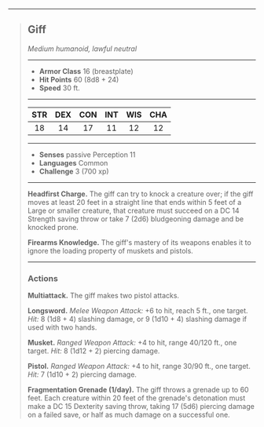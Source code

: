 ***
> ## Giff
> *Medium humanoid, lawful neutral*
> 
> ***
> 
> - **Armor Class** 16 (breastplate)
> - **Hit Points** 60 (8d8 + 24)
> - **Speed** 30 ft.
> 
> ***
> 
> |STR|DEX|CON|INT|WIS|CHA|
> |:---:|:---:|:---:|:---:|:---:|:---:|
> |18|14|17|11|12|12|
> 
> ***
> 
> - **Senses** passive Perception 11
> - **Languages** Common
> - **Challenge** 3 (700 xp)
> 
> ***
> 
> **Headfirst Charge.** The giff can try to knock a creature over; if the giff moves at least 20 feet in a straight line that ends within 5 feet of a Large or smaller creature, that creature must succeed on a DC 14 Strength saving throw or take 7 (2d6) bludgeoning damage and be knocked prone.
> 
> **Firearms Knowledge.** The giff's mastery of its weapons enables it to ignore the loading property of muskets and pistols.
> 
> ***
> 
> ### Actions
> **Multiattack.** The giff makes two pistol attacks.
> 
> **Longsword.** *Melee Weapon Attack:* +6 to hit, reach 5 ft., one target. *Hit:* 8 (1d8 + 4) slashing damage, or 9 (1d10 + 4) slashing damage if used with two hands.
> 
> **Musket.** *Ranged Weapon Attack:* +4 to hit, range 40/120 ft., one target. *Hit:* 8 (1d12 + 2) piercing damage.
> 
> **Pistol.** *Ranged Weapon Attack:* +4 to hit, range 30/90 ft., one target. *Hit:* 7 (1d10 + 2) piercing damage.
> 
> **Fragmentation Grenade (1/day).** The giff throws a grenade up to 60 feet. Each creature within 20 feet of the grenade's detonation must make a DC 15 Dexterity saving throw, taking 17 (5d6) piercing damage on a failed save, or half as much damage on a successful one.